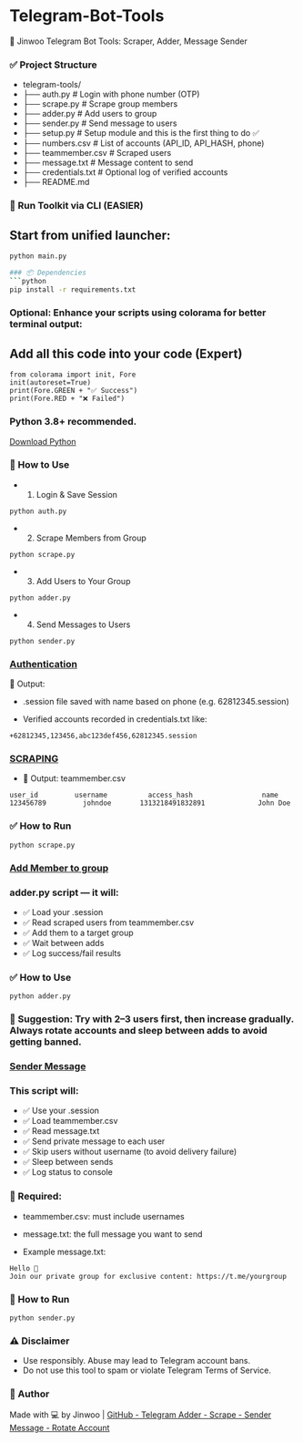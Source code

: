 # Telegram-Bot-Tools
🤖 Jinwoo Telegram Bot Tools: Scraper, Adder, Message Sender

### ✅ Project Structure 
- telegram-tools/
- ├── auth.py           # Login with phone number (OTP)
- ├── scrape.py         # Scrape group members
- ├── adder.py          # Add users to group
- ├── sender.py         # Send message to users
- ├── setup.py          # Setup module and this is the first thing to do ✅
- ├── numbers.csv       # List of accounts (API_ID, API_HASH, phone)
- ├── teammember.csv    # Scraped users
- ├── message.txt       # Message content to send
- ├── credentials.txt   # Optional log of verified accounts
- ├── README.md

### 🧭 Run Toolkit via CLI (EASIER)

## Start from unified launcher:

```bash
python main.py

### 📦 Dependencies
```python
pip install -r requirements.txt
```

### Optional: Enhance your scripts using colorama for better terminal output:
## Add all this code into your code (Expert)
```
from colorama import init, Fore
init(autoreset=True)
print(Fore.GREEN + "✅ Success")
print(Fore.RED + "❌ Failed")
```

### Python 3.8+ recommended.
[Download Python](https://www.python.org/downloads/)

### 🚀 How to Use
- 1. Login & Save Session
```
python auth.py
```
- 2. Scrape Members from Group
```
python scrape.py
```
- 3. Add Users to Your Group
```
python adder.py
```
- 4. Send Messages to Users
```
python sender.py
```

### [Authentication](./auth.py)

📝 Output:
- .session file saved with name based on phone (e.g. 62812345.session)

- Verified accounts recorded in credentials.txt like:
```
+62812345,123456,abc123def456,62812345.session
```

### [SCRAPING](./scrape.py)
- 📝 Output: teammember.csv
```
user_id	        username	      access_hash	              name
123456789	      johndoe	    1313218491832891	         John Doe
```
### ✅ How to Run
```
python scrape.py
```

### [Add Member to group](./adder.py)
### adder.py script — it will:

- ✅ Load your .session
- ✅ Read scraped users from teammember.csv
- ✅ Add them to a target group
- ✅ Wait between adds
- ✅ Log success/fail results

### ✅ How to Use
```
python adder.py
```

### 🧠 Suggestion: Try with 2–3 users first, then increase gradually. Always rotate accounts and sleep between adds to avoid getting banned.

### [Sender Message](./sender.py)

### This script will:

- ✅ Use your .session
- ✅ Load teammember.csv
- ✅ Read message.txt
- ✅ Send private message to each user
- ✅ Skip users without username (to avoid delivery failure)
- ✅ Sleep between sends
- ✅ Log status to console

### 📝 Required:
- teammember.csv: must include usernames

- message.txt: the full message you want to send

- Example message.txt:
```
Hello 👋
Join our private group for exclusive content: https://t.me/yourgroup
```

### 🚀 How to Run
```
python sender.py
```

### ⚠️ Disclaimer
- Use responsibly. Abuse may lead to Telegram account bans.
- Do not use this tool to spam or violate Telegram Terms of Service.


### 🧠 Author
Made with 💻 by Jinwoo | [GitHub - Telegram Adder - Scrape - Sender Message - Rotate Account ](https://github.com/Jinwo0x1400/Telegram-Bot-Tools)
